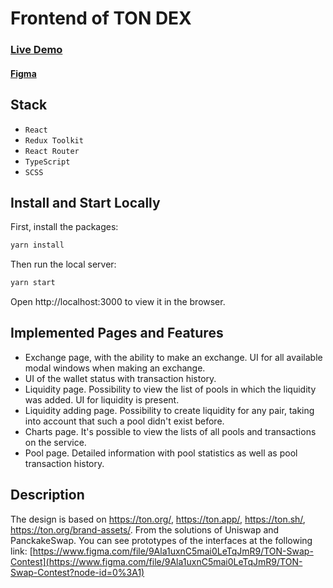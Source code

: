 # Frontend of TON DEX

### [Live Demo](https://dexton.vercel.app/)
#### [Figma](https://www.figma.com/file/9Ala1uxnC5mai0LeTqJmR9/TON-Swap-Contest?node-id=0%3A1)

## Stack

- `React`
- `Redux Toolkit`
- `React Router`
- `TypeScript`
- `SCSS`

## Install and Start Locally

First, install the packages:

```bash
yarn install
```

Then run the local server:

```bash
yarn start
```
Open http://localhost:3000 to view it in the browser.

## Implemented Pages and Features

- Exchange page, with the ability to make an exchange. UI for all available modal windows when making an exchange.
- UI of the wallet status with transaction history.
- Liquidity page. Possibility to view the list of pools in which the liquidity was added. UI for liquidity is present.
- Liquidity adding page. Possibility to create liquidity for any pair, taking into account that such a pool didn't exist before.
- Charts page. It's possible to view the lists of all pools and transactions on the service.
- Pool page. Detailed information with pool statistics as well as pool transaction history.

## Description

The design is based on https://ton.org/, https://ton.app/, https://ton.sh/, https://ton.org/brand-assets/. From the solutions of Uniswap and PanckakeSwap. You can see prototypes of the interfaces at the following link: [https://www.figma.com/file/9Ala1uxnC5mai0LeTqJmR9/TON-Swap-Contest](https://www.figma.com/file/9Ala1uxnC5mai0LeTqJmR9/TON-Swap-Contest?node-id=0%3A1)
